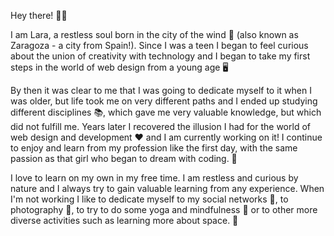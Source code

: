 Hey there! 🙋‍♀️

I am Lara, a restless soul born in the city of the wind 🍃 (also known as Zaragoza - a city from Spain!). Since I was a teen I began to feel curious about the union of creativity with technology and I began to take my first steps in the world of web design from a young age 🖥

By then it was clear to me that I was going to dedicate myself to it when I was older, but life took me on very different paths and I ended up studying different disciplines 📚, which gave me very valuable knowledge, but which did not fulfill me. Years later I recovered the illusion I had for the world of web design and development ❤️ and I am currently working on it! I continue to enjoy and learn from my profession like the first day, with the same passion as that girl who began to dream with coding. 🙌

I love to learn on my own in my free time. I am restless and curious by nature and I always try to gain valuable learning from any experience. When I'm not working I like to dedicate myself to my social networks 📲, to photography 📸, to try to do some yoga and mindfulness 🙏 or to other more diverse activities such as learning more about space. 🚀

<!---
lara-ferrer/lara-ferrer is a ✨ special ✨ repository because its `README.md` (this file) appears on your GitHub profile.
You can click the Preview link to take a look at your changes.
--->
